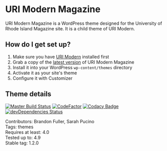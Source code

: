 # URI Modern Magazine

URI Modern Magazine is a WordPress theme designed for the University of Rhode Island Magazine site. It is a child theme of URI Modern.

## How do I get set up?

1. Make sure you have [URI Modern](https://github.com/uriweb/uri-modern) installed first
2. Grab a copy of the [latest version](https://github.com/uriweb/uri-modern-magazine/releases/latest) of URI Modern Magazine
3. Install it into your WordPress `wp-content/themes` directory
4. Activate it as your site's theme
5. Configure it with Customizer

## Theme details

[![Master Build Status](https://travis-ci.com/uriweb/uri-modern-magazine.svg?branch=master "Master build status")](https://travis-ci.com/uriweb/uri-modern-magazine)
[![CodeFactor](https://www.codefactor.io/repository/github/uriweb/uri-modern-magazine/badge/master)](https://www.codefactor.io/repository/github/uriweb/uri-modern-magazine/overview/master)
[![Codacy Badge](https://api.codacy.com/project/badge/Grade/e6de87303ce14abcad7d2d4ed75d695f)](https://www.codacy.com/app/uriweb/uri-modern-magazine?utm_source=github.com&amp;utm_medium=referral&amp;utm_content=uriweb/uri-modern-magazine&amp;utm_campaign=Badge_Grade)
[![devDependencies Status](https://david-dm.org/uriweb/uri-modern-magazine/dev-status.svg "devDependencies status")](https://david-dm.org/uriweb/uri-modern-magazine?type=dev)

Contributors: Brandon Fuller, Sarah Pucino  
Tags: themes  
Requires at least: 4.0  
Tested up to: 4.9  
Stable tag: 1.2.0  
